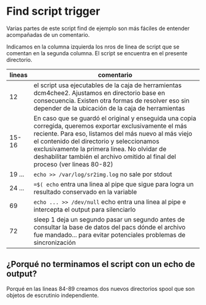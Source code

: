 # Find script trigger

Varias partes de este script find de ejemplo son más fáciles de entender acompañadas de un comentario.

Indicamos en la columna izquierda los nros de linea de script que se comentan en la segunda columna. El script se encuentra en el presente directorio.


| lineas | comentario |
|--|--|
| 12 | el script usa ejecutables de la caja de herramientas dcm4chee2. Ajustamos en directorio base en consecuencia. Existen otra formas de resolver eso sin depender de la ubicación de la caja de herramientas |
| 15-16 | En caso que se guardó el original y enseguida una copia corregida, queremos exportar exclusivamente el más reciente. Para eso, listamos del más nuevo al más viejo el contenido del directorio y seleccionamos exclusivamente la primera linea. No olvidar de deshabilitar también el archivo omitido al final del proceso (ver lineas 80-82) | 
| 19 ...  | `echo >> /var/log/sr2img.log` no sale por stdout|
| 24 ... | `=$( echo` entra una linea al pipe que sigue para logra un resultado conservado en la variable |
| 69 | `echo ... >> /dev/null` echo entra una linea al pipe e intercepta el output para silenciarlo |
| 72 | sleep 1 deja un segundo pasar un segundo antes de consultar la base de datos del pacs dónde el archivo fue mandado... para evitar potenciales problemas de sincronización |

## ¿Porqué no terminamos el script con un echo de output?

Porqué en las lineas 84-89 creamos dos nuevos directorios spool que son objetos de escrutinio independiente. 
